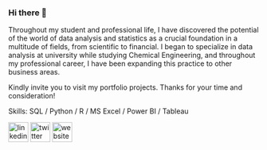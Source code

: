 ### Hi there 👋

Throughout my student and professional life, I have discovered the potential of the world of data analysis and statistics as a crucial foundation in a multitude of fields, from scientific to financial. I began to specialize in data analysis at university while studying Chemical Engineering, and throughout my professional career, I have been expanding this practice to other business areas.

Kindly invite you to visit my portfolio projects. Thanks for your time and consideration!

Skills: SQL / Python / R / MS Excel / Power BI / Tableau



[<img src='https://cdn.jsdelivr.net/npm/simple-icons@3.0.1/icons/linkedin.svg' alt='linkedin' height='40'>](https://www.linkedin.com/in/huseyn-aliyevv/)  [<img src='https://cdn.jsdelivr.net/npm/simple-icons@3.0.1/icons/twitter.svg' alt='twitter' height='40'>](https://twitter.com/huseyn_alii)  [<img src='https://cdn.jsdelivr.net/npm/simple-icons@3.0.1/icons/icloud.svg' alt='website' height='40'>](https://aliyevhuseyn6.github.io/)  




